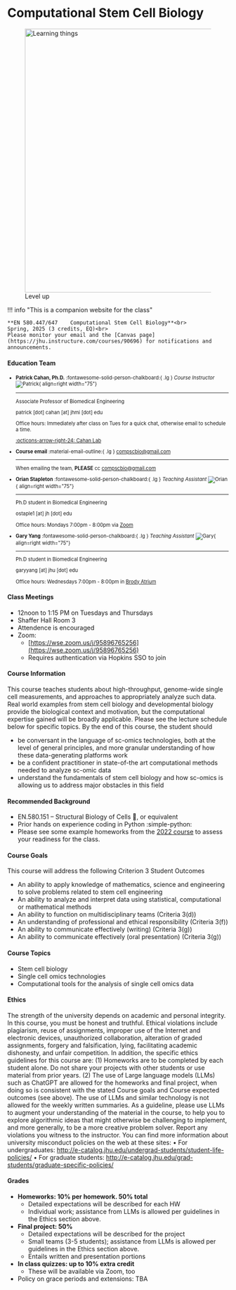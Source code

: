 # Computational Stem Cell Biology

<figure>
    <img src="images/advancing_pixel.png" alt="Learning things" width="600">
    <figcaption>Level up</figcaption>
</figure>

!!! info "This is a companion website for the class"
    
    **EN 580.447/647    Computational Stem Cell Biology**<br>
    Spring, 2025 (3 credits, EQ)<br>
    Please monitor your email and the [Canvas page](https://jhu.instructure.com/courses/90696) for notifications and announcements.



#### Education Team


<div class="grid cards" markdown style="font-size: 0.8em;">

-   __Patrick Cahan, Ph.D.__ :fontawesome-solid-person-chalkboard:{ .lg } *Course Instructor* ![Patrick](images/patrick.jpg){ align=right width="75"}

    ---

    Associate Professor of Biomedical Engineering

    patrick [dot] cahan [at] jhmi [dot] edu

    Office hours: Immediately after class on Tues for a quick chat, otherwise email to schedule a time.

    [:octicons-arrow-right-24: Cahan Lab](https://www.cahanlab.org/)


-   __Course email__ :material-email-outline:{ .lg } compscbio@gmail.com
  
    ---

    When emailing the team, **PLEASE** cc compscbio@gmail.com


-   __Orian Stapleton__ :fontawesome-solid-person-chalkboard:{ .lg } *Teaching Assistant* ![Orian](images/orian_headshot.jpg){ align=right width="75"}
  
    ---

    Ph.D student in Biomedical Engineering

    ostaple1 [at] jh [dot] edu

    Office hours: Mondays 7:00pm - 8:00pm via [Zoom](https://JHUBlueJays.zoom.us/j/96928725553?pwd=QW7LsYDavmBUXErZ6uUe6wMiwD8i3O.1)

-   __Gary Yang__ :fontawesome-solid-person-chalkboard:{ .lg } *Teaching Assistant* ![Gary](images/gary_headshot.jpg){ align=right width="75"}
  
    ---

    Ph.D student in Biomedical Engineering

    garyyang [at] jhu [dot] edu

    Office hours: Wednesdays 7:00pm - 8:00pm in [Brody Atrium](https://maps.app.goo.gl/x1MEcV6Tp2UmEVvDA)


</div>


#### Class Meetings
- 12noon to 1:15 PM on Tuesdays and Thursdays
- Shaffer Hall Room 3
- Attendence is encouraged
- Zoom:
    - [https://wse.zoom.us/j/95896765256](https://wse.zoom.us/j/95896765256)
    - Requires authentication via Hopkins SSO to join

#### Course Information
This course teaches students about high-throughput, genome-wide single cell measurements, and approaches to appropriately analyze such data. Real world examples from stem cell biology and developmental biology provide the biological context and motivation, but the computational expertise gained will be broadly applicable. Please see the lecture schedule below for specific topics. By the end of this course, the student should

- be conversant in the language of sc-omics technologies, both at the level of general principles, and more granular understanding of how these data-generating platforms work
- be a confident practitioner in state-of-the art computational methods needed to analyze sc-omic data
- understand the fundamentals of stem cell biology and how sc-omics is allowing us to address major obstacles in this field


#### Recommended Background
- EN.580.151 – Structural Biology of Cells :dna:, or equivalent
- Prior hands on experience coding in Python :simple-python:
- Please see some example homeworks from the [2022 course](https://compscbio.github.io/) to assess your readiness for the class.

#### Course Goals
This course will address the following Criterion 3 Student Outcomes
- An ability to apply knowledge of mathematics, science and engineering to solve problems related to stem cell engineering
- An ability to analyze and interpret data using statistical, computational or mathematical methods
- An ability to function on multidisciplinary teams (Criteria 3(d))
- An understanding of professional and ethical responsibility (Criteria 3(f))
- An ability to communicate effectively (writing) (Criteria 3(g))
- An ability to communicate effectively (oral presentation) (Criteria 3(g))
#### Course Topics
- Stem cell biology
- Single cell omics technologies
- Computational tools for the analysis of single cell omics data

#### Ethics
The strength of the university depends on academic and personal integrity. In this course, you must be honest and truthful. Ethical violations include plagiarism, reuse of assignments, improper use of the Internet and electronic devices, unauthorized collaboration, alteration of graded assignments, forgery and falsification, lying, facilitating academic dishonesty, and unfair competition. In addition, the specific ethics guidelines for this course are:
(1) Homeworks are to be completed by each student alone. Do not share your projects with other students or use material from prior years.
(2) The use of Large language models (LLMs) such as ChatGPT are allowed for the homeworks and final project, when doing so is consistent with the stated Course goals and Course expected outcomes (see above). The use of LLMs and similar technology is not allowed for the weekly written summaries. As a guideline, please use LLMs to augment your understanding of the material in the course, to help you to explore algorithmic ideas that might otherwise be challenging to implement, and more generally, to be a more creative problem solver.
Report any violations you witness to the instructor.  You can find more information about university misconduct policies on the web at these sites:
•   For undergraduates: http://e-catalog.jhu.edu/undergrad-students/student-life-policies/
•   For graduate students: http://e-catalog.jhu.edu/grad-students/graduate-specific-policies/


#### Grades
- **Homeworks: 10% per homework. 50% total**
    - Detailed expectations will be described for each HW
    - Individual work; assistance from LLMs is allowed per guidelines in the Ethics section above.
- **Final project: 50%**
    - Detailed expectations will be described for the project
    - Small teams (3-5 students); assistance from LLMs is allowed per guidelines in the Ethics section above.
    - Entails written and presentation portions
- **In class quizzes: up to 10% extra credit**
    - These will be available via Zoom, too
- Policy on grace periods and extensions: TBA
